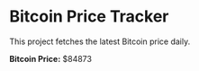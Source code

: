 # Bitcoin Price Tracker

This project fetches the latest Bitcoin price daily.

**Bitcoin Price:** $84873
